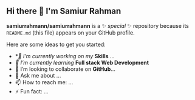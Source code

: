 ## Hi there  👋 I'm Samiur Rahman 


**samiurrahmann/samiurrahmann** is a ✨ _special_ ✨ repository because its `README.md` (this file) appears on your GitHub profile.

Here are some ideas to get you started:

- **🔭 I’m currently working on my* **Skills** ...
- *🌱 I’m currently learning* **Full stack Web Development**
- 👯 I’m looking to collaborate on **GitHub**...
- 💬 Ask me about ...
- 📫 How to reach me: ...
- ⚡ Fun fact: ...

